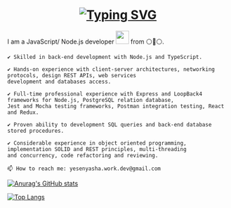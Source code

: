 <!--
**HannaPleshko/HannaPleshko** is a ✨ _special_ ✨ repository because its `README.md` (this file) appears on your GitHub profile.

Here are some ideas to get you started:

- 🔭 I’m currently working on ...
- 🌱 I’m currently learning ...
- 👯 I’m looking to collaborate on ...
- 🤔 I’m looking for help with ...
- 💬 Ask me about ...
- 📫 How to reach me: ...
- 😄 Pronouns: ...
- ⚡ Fun fact: ...
-->
<h1 align="center"><a href="https://git.io/typing-svg"><img src="https://readme-typing-svg.demolab.com?font=Fira+Code&size=24&pause=1000&color=000000&width=435&lines=Hi+there%2C+I'm+Hanna" alt="Typing SVG" /></a> 
</h1>  
  
I am a JavaScript/ Node.js developer <img src="https://media.giphy.com/media/WUlplcMpOCEmTGBtBW/giphy.gif" width="30"> from ⚪🔴⚪.  

    ✔️ Skilled in back-end development with Node.js and TypeScript.

    ✔️ Hands-on experience with client-server architectures, networking protocols, design REST APIs, web services 
    development and databases access.

    ✔️ Full-time professional experience with Express and LoopBack4 frameworks for Node.js, PostgreSQL relation database, 
    Jest and Mocha testing frameworks, Postman integration testing, React and Redux.

    ✔️ Proven ability to development SQL queries and back-end database stored procedures.

    ✔️ Considerable experience in object oriented programming, implementation SOLID and REST principles, multi-threading 
    and concurrency, code refactoring and reviewing.

    📫 How to reach me: yesenyasha.work.dev@gmail.com

   
[![Anurag's GitHub stats](https://github-readme-stats.vercel.app/api?username=HannaPleshko&show_icons=true&include_all_commits=true&count_private=true&hide=issues)](https://github.com/anuraghazra/github-readme-stats)

[![Top Langs](https://github-readme-stats.vercel.app/api/top-langs/?username=HannaPleshko&langs_count=8&layout=compact)](https://github.com/anuraghazra/github-readme-stats)

